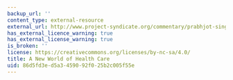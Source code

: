 ```yaml
---
backup_url: ''
content_type: external-resource
external_url: http://www.project-syndicate.org/commentary/prabhjot-singh-shows-why-rich-countries-should-embrace-developing-countries--community-based-systems
has_external_licence_warning: true
has_external_license_warning: true
is_broken: ''
license: https://creativecommons.org/licenses/by-nc-sa/4.0/
title: A New World of Health Care
uid: 86d5fd3e-d5a3-4590-92f0-25b2c005f55e
---
```

